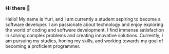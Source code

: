 ### Hi there 👋

Hello! My name is Yuri, and I am currently a student aspiring to become a software developer. I am passionate about technology and enjoy exploring the world of coding and software development. I find immense satisfaction in solving complex problems and creating innovative solutions. Currently, I am pursuing my studies, honing my skills, and working towards my goal of becoming a proficient programmer.

<!--
**PatentsevUra/PatentsevUra** is a ✨ _special_ ✨ repository because its `README.md` (this file) appears on your GitHub profile.

Here are some ideas to get you started:

- 🔭 I’m currently working on ...
- 🌱 I’m currently learning ...
- 👯 I’m looking to collaborate on ...
- 🤔 I’m looking for help with ...
- 💬 Ask me about ...
- 📫 How to reach me: ...
- 😄 Pronouns: ...
- ⚡ Fun fact: ...
-->
